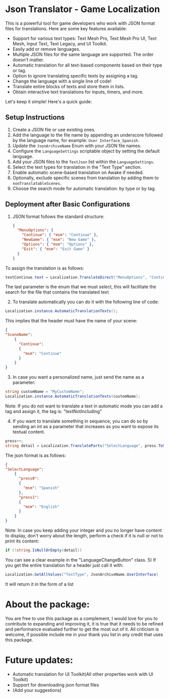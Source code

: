 # Json Translator - Game Localization

This is a powerful tool for game developers who work with JSON format files for translations. Here are some key features available:

- Support for various text types: Text Mesh Pro, Text Mesh Pro UI, Text Mesh, Input Text, Text Legacy, and UI Toolkit.
- Easily add or remove languages.
- Multiple JSON files for the same language are supported. The order doesn't matter.
- Automatic translation for all text-based components based on their type or tag.
- Option to ignore translating specific texts by assigning a tag.
- Change the language with a single line of code!
- Translate entire blocks of texts and store them in lists.
- Obtain interactive text translations for inputs, timers, and more.

Let's keep it simple! Here's a quick guide:

## Setup Instructions

1. Create a JSON file or use existing ones.
2. Add the language to the file name by appending an underscore followed by the language name, for example: `User Interface_Spanish`.
3. Update the `JsonArchiveName` Enum with your JSON file names.
4. Configure the `LanguageSettings` scriptable object by setting the default language.
5. Add your JSON files to the `TextJson` list within the `LanguageSettings`.
6. Select the text types for translation in the "Text Type" section.
7. Enable automatic scene-based translation on Awake if needed.
8. Optionally, exclude specific scenes from translation by adding them to `nonTranslatableScenes`.
9. Choose the search mode for automatic translation: by type or by tag.

## Deployment after Basic Configurations

1. JSON format follows the standard structure:

   ```json
   {
     "MenuOptions": {
       "Continue": { "msm": "Continue" },
       "NewGame": { "msm": "New Game" },
       "Options": { "msm": "Options" },
       "Exit": { "msm": "Exit Game" }
     }
   }

To assign the translation is as follows:
```csharp
textContinue.text = Localization.TranslateDirect("MenuOptions", "Continue", JsonArchiveName.UserInterface);
```
The last parameter is the enum that we must select, this will facilitate the search for the file that contains the translated text

2. To translate automatically you can do it with the following line of code:
```csharp
Localization.instance.AutomaticTranslationTexts();
```
This implies that the header must have the name of your scene:

```json
{
"SceneName":
    {
      "Continue":
      {
        "msm": "Continue"
      }
    }
}
```
3. In case you want a personalized name, just send the name as a parameter:
```csharp
string customName = "MyCustomName";
Localization.instance.AutomaticTranslationTexts(customName);
```
Note: If you do not want to translate a text in automatic mode you can add a tag and assign it, the tag is: "textNotIncluding"

4. If you want to translate something in sequence, you can do so by sending an int as a parameter that increases as you want to expose its textual content.
```csharp
press++;
string detail = Localization.TranslateParts("SelectLanguage", press.ToString(), JsonArchiveName.UserInterface);
```
The json format is as follows:
```json
{
"SelectLanguage":
    {
      "press0":
      {
        "msm": "Spanish"
      },
      "press1":
      {
        "msm": "English"
      }
    }
}
```
Note: In case you keep adding your integer and you no longer have content to display, don't worry about the length, perform a check if it is null or not to print its content:
```csharp
if (!string.IsNullOrEmpty(detail))
```
You can see a clear example in the "LanguageChangeButton" class.
5) If you get the entire translation for a header just call it with:
```csharp
Localization.GetAllValues("TextType", JsonArchiveName.UserInterface)
```
It will return it in the form of a list

# About the package:

You are free to use this package as a complement, I would love for you to contribute to expanding and improving it, it is true that it needs to be refined and performance evaluated further to get the most out of it. All criticism is welcome, if possible include me in your thank you list in any credit that uses this package.

# Future updates:

- Automatic translation for UI Toolkit(All other properties work with UI Toolkit)
- Support for downloading json format files
- (Add your suggestions)
